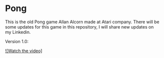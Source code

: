 # Pong
This is the old Pong game Allan Alcorn made at Atari company.
There will be some updates for this game in this repository, I will share new updates on my Linkedin.

Version 1.0:


[![Watch the video]](https://github.com/user-attachments/assets/8ddd4d40-295a-421f-af5b-748587ea1b22)
